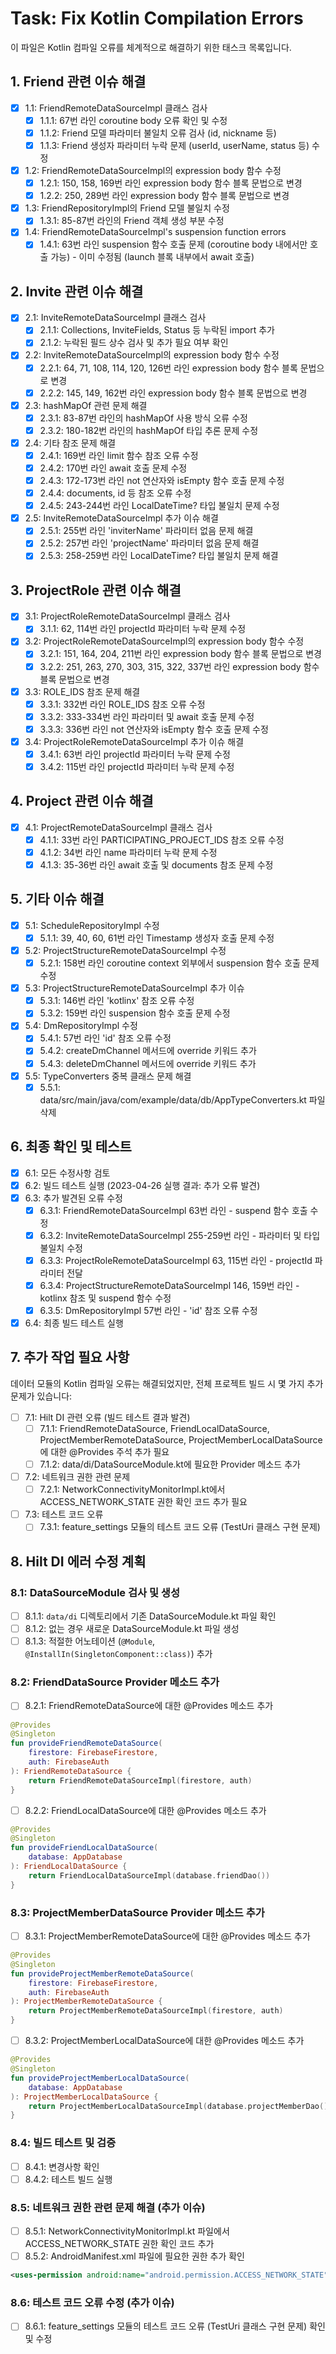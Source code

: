# Task: Fix Kotlin Compilation Errors

이 파일은 Kotlin 컴파일 오류를 체계적으로 해결하기 위한 태스크 목록입니다.

## 1. Friend 관련 이슈 해결

- [x] 1.1: FriendRemoteDataSourceImpl 클래스 검사
  - [x] 1.1.1: 67번 라인 coroutine body 오류 확인 및 수정
  - [x] 1.1.2: Friend 모델 파라미터 불일치 오류 검사 (id, nickname 등)
  - [x] 1.1.3: Friend 생성자 파라미터 누락 문제 (userId, userName, status 등) 수정

- [x] 1.2: FriendRemoteDataSourceImpl의 expression body 함수 수정
  - [x] 1.2.1: 150, 158, 169번 라인 expression body 함수 블록 문법으로 변경
  - [x] 1.2.2: 250, 289번 라인 expression body 함수 블록 문법으로 변경

- [x] 1.3: FriendRepositoryImpl의 Friend 모델 불일치 수정
  - [x] 1.3.1: 85-87번 라인의 Friend 객체 생성 부분 수정

- [x] 1.4: FriendRemoteDataSourceImpl's suspension function errors
  - [x] 1.4.1: 63번 라인 suspension 함수 호출 문제 (coroutine body 내에서만 호출 가능) - 이미 수정됨 (launch 블록 내부에서 await 호출)

## 2. Invite 관련 이슈 해결

- [x] 2.1: InviteRemoteDataSourceImpl 클래스 검사
  - [x] 2.1.1: Collections, InviteFields, Status 등 누락된 import 추가
  - [x] 2.1.2: 누락된 필드 상수 검사 및 추가 필요 여부 확인

- [x] 2.2: InviteRemoteDataSourceImpl의 expression body 함수 수정
  - [x] 2.2.1: 64, 71, 108, 114, 120, 126번 라인 expression body 함수 블록 문법으로 변경
  - [x] 2.2.2: 145, 149, 162번 라인 expression body 함수 블록 문법으로 변경

- [x] 2.3: hashMapOf 관련 문제 해결
  - [x] 2.3.1: 83-87번 라인의 hashMapOf 사용 방식 오류 수정
  - [x] 2.3.2: 180-182번 라인의 hashMapOf 타입 추론 문제 수정

- [x] 2.4: 기타 참조 문제 해결
  - [x] 2.4.1: 169번 라인 limit 함수 참조 오류 수정
  - [x] 2.4.2: 170번 라인 await 호출 문제 수정
  - [x] 2.4.3: 172-173번 라인 not 연산자와 isEmpty 함수 호출 문제 수정
  - [x] 2.4.4: documents, id 등 참조 오류 수정
  - [x] 2.4.5: 243-244번 라인 LocalDateTime? 타입 불일치 문제 수정

- [x] 2.5: InviteRemoteDataSourceImpl 추가 이슈 해결
  - [x] 2.5.1: 255번 라인 'inviterName' 파라미터 없음 문제 해결 
  - [x] 2.5.2: 257번 라인 'projectName' 파라미터 없음 문제 해결
  - [x] 2.5.3: 258-259번 라인 LocalDateTime? 타입 불일치 문제 해결 

## 3. ProjectRole 관련 이슈 해결

- [x] 3.1: ProjectRoleRemoteDataSourceImpl 클래스 검사
  - [x] 3.1.1: 62, 114번 라인 projectId 파라미터 누락 문제 수정

- [x] 3.2: ProjectRoleRemoteDataSourceImpl의 expression body 함수 수정
  - [x] 3.2.1: 151, 164, 204, 211번 라인 expression body 함수 블록 문법으로 변경
  - [x] 3.2.2: 251, 263, 270, 303, 315, 322, 337번 라인 expression body 함수 블록 문법으로 변경

- [x] 3.3: ROLE_IDS 참조 문제 해결
  - [x] 3.3.1: 332번 라인 ROLE_IDS 참조 오류 수정
  - [x] 3.3.2: 333-334번 라인 파라미터 및 await 호출 문제 수정
  - [x] 3.3.3: 336번 라인 not 연산자와 isEmpty 함수 호출 문제 수정 

- [x] 3.4: ProjectRoleRemoteDataSourceImpl 추가 이슈 해결
  - [x] 3.4.1: 63번 라인 projectId 파라미터 누락 문제 수정
  - [x] 3.4.2: 115번 라인 projectId 파라미터 누락 문제 수정

## 4. Project 관련 이슈 해결

- [x] 4.1: ProjectRemoteDataSourceImpl 클래스 검사
  - [x] 4.1.1: 33번 라인 PARTICIPATING_PROJECT_IDS 참조 오류 수정
  - [x] 4.1.2: 34번 라인 name 파라미터 누락 문제 수정
  - [x] 4.1.3: 35-36번 라인 await 호출 및 documents 참조 문제 수정

## 5. 기타 이슈 해결

- [x] 5.1: ScheduleRepositoryImpl 수정
  - [x] 5.1.1: 39, 40, 60, 61번 라인 Timestamp 생성자 호출 문제 수정

- [x] 5.2: ProjectStructureRemoteDataSourceImpl 수정
  - [x] 5.2.1: 158번 라인 coroutine context 외부에서 suspension 함수 호출 문제 수정

- [x] 5.3: ProjectStructureRemoteDataSourceImpl 추가 이슈
  - [x] 5.3.1: 146번 라인 'kotlinx' 참조 오류 수정
  - [x] 5.3.2: 159번 라인 suspension 함수 호출 문제 수정

- [x] 5.4: DmRepositoryImpl 수정
  - [x] 5.4.1: 57번 라인 'id' 참조 오류 수정
  - [x] 5.4.2: createDmChannel 메서드에 override 키워드 추가
  - [x] 5.4.3: deleteDmChannel 메서드에 override 키워드 추가

- [x] 5.5: TypeConverters 중복 클래스 문제 해결
  - [x] 5.5.1: data/src/main/java/com/example/data/db/AppTypeConverters.kt 파일 삭제

## 6. 최종 확인 및 테스트

- [x] 6.1: 모든 수정사항 검토
- [x] 6.2: 빌드 테스트 실행 (2023-04-26 실행 결과: 추가 오류 발견)
- [x] 6.3: 추가 발견된 오류 수정 
  - [x] 6.3.1: FriendRemoteDataSourceImpl 63번 라인 - suspend 함수 호출 수정
  - [x] 6.3.2: InviteRemoteDataSourceImpl 255-259번 라인 - 파라미터 및 타입 불일치 수정
  - [x] 6.3.3: ProjectRoleRemoteDataSourceImpl 63, 115번 라인 - projectId 파라미터 전달
  - [x] 6.3.4: ProjectStructureRemoteDataSourceImpl 146, 159번 라인 - kotlinx 참조 및 suspend 함수 수정
  - [x] 6.3.5: DmRepositoryImpl 57번 라인 - 'id' 참조 오류 수정
- [x] 6.4: 최종 빌드 테스트 실행

## 7. 추가 작업 필요 사항

데이터 모듈의 Kotlin 컴파일 오류는 해결되었지만, 전체 프로젝트 빌드 시 몇 가지 추가 문제가 있습니다:

- [ ] 7.1: Hilt DI 관련 오류 (빌드 테스트 결과 발견)
  - [ ] 7.1.1: FriendRemoteDataSource, FriendLocalDataSource, ProjectMemberRemoteDataSource, ProjectMemberLocalDataSource에 대한 @Provides 주석 추가 필요
  - [ ] 7.1.2: data/di/DataSourceModule.kt에 필요한 Provider 메소드 추가

- [ ] 7.2: 네트워크 권한 관련 문제
  - [ ] 7.2.1: NetworkConnectivityMonitorImpl.kt에서 ACCESS_NETWORK_STATE 권한 확인 코드 추가 필요

- [ ] 7.3: 테스트 코드 오류 
  - [ ] 7.3.1: feature_settings 모듈의 테스트 코드 오류 (TestUri 클래스 구현 문제)

## 8. Hilt DI 에러 수정 계획

### 8.1: DataSourceModule 검사 및 생성

- [ ] 8.1.1: `data/di` 디렉토리에서 기존 DataSourceModule.kt 파일 확인
- [ ] 8.1.2: 없는 경우 새로운 DataSourceModule.kt 파일 생성
- [ ] 8.1.3: 적절한 어노테이션 (`@Module`, `@InstallIn(SingletonComponent::class)`) 추가

### 8.2: FriendDataSource Provider 메소드 추가

- [ ] 8.2.1: FriendRemoteDataSource에 대한 @Provides 메소드 추가
```kotlin
@Provides
@Singleton
fun provideFriendRemoteDataSource(
    firestore: FirebaseFirestore,
    auth: FirebaseAuth
): FriendRemoteDataSource {
    return FriendRemoteDataSourceImpl(firestore, auth)
}
```

- [ ] 8.2.2: FriendLocalDataSource에 대한 @Provides 메소드 추가
```kotlin
@Provides
@Singleton
fun provideFriendLocalDataSource(
    database: AppDatabase
): FriendLocalDataSource {
    return FriendLocalDataSourceImpl(database.friendDao())
}
```

### 8.3: ProjectMemberDataSource Provider 메소드 추가

- [ ] 8.3.1: ProjectMemberRemoteDataSource에 대한 @Provides 메소드 추가
```kotlin
@Provides
@Singleton
fun provideProjectMemberRemoteDataSource(
    firestore: FirebaseFirestore,
    auth: FirebaseAuth
): ProjectMemberRemoteDataSource {
    return ProjectMemberRemoteDataSourceImpl(firestore, auth)
}
```

- [ ] 8.3.2: ProjectMemberLocalDataSource에 대한 @Provides 메소드 추가
```kotlin
@Provides
@Singleton
fun provideProjectMemberLocalDataSource(
    database: AppDatabase
): ProjectMemberLocalDataSource {
    return ProjectMemberLocalDataSourceImpl(database.projectMemberDao())
}
```

### 8.4: 빌드 테스트 및 검증

- [ ] 8.4.1: 변경사항 확인
- [ ] 8.4.2: 테스트 빌드 실행

### 8.5: 네트워크 권한 관련 문제 해결 (추가 이슈)

- [ ] 8.5.1: NetworkConnectivityMonitorImpl.kt 파일에서 ACCESS_NETWORK_STATE 권한 확인 코드 추가
- [ ] 8.5.2: AndroidManifest.xml 파일에 필요한 권한 추가 확인
```xml
<uses-permission android:name="android.permission.ACCESS_NETWORK_STATE" />
```

### 8.6: 테스트 코드 오류 수정 (추가 이슈)

- [ ] 8.6.1: feature_settings 모듈의 테스트 코드 오류 (TestUri 클래스 구현 문제) 확인 및 수정 